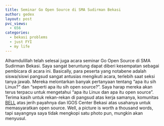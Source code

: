 ```yaml
---
title: Seminar Go Open Source di SMA Sudirman Bekasi
author: gedex
layout: post
pvc_views:
  - 656
categories:
  - bekasi problems
  - just FYI
  - my life
---
```


Alhamdulillah telah selesai juga acara seminar Go Open Source di SMA Sudirman Bekasi. Saya sangat beruntung dapat diberi kesempatan sebagai pembicara di acara ini. Basically, para peserta yang notabene adalah siswa/siswi pangsud sangat antusias mengikuti acara, terlebih saat seksi tanya jawab. Mereka melontarkan banyak pertanyaan tentang “apa itu sih Linux?” dan “seperti apa itu sih open source?”. Saya harap mereka akan terus terpacu untuk mengetahui “apa itu Linux dan apa itu open source”. Terima kasih untuk rekan-rekan di pangsud atas kerja samanya, komunitas [BELL][1] atas jerih payahnya dan IGOS Center Bekasi atas usahanya untuk memasyaratkan open source. Well, a picture is worth a thousand words, tapi sayangnya saya tidak mengkopi satu photo pun, mungkin akan menyusul.

 [1]: http://bekasi.linux.or.id

